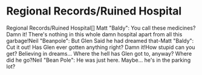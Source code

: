 # Regional Records/Ruined Hospital

Regional Records/Ruined Hospital[]
Matt "Baldy": You call these medicines? Damn it! There's nothing in this whole damn hospital apart from all this garbage!Neil "Beanpole": But Glen Said he had dreamed that-Matt "Baldy": Cut it out! Has Glen ever gotten anything right? Damn it!How stupid can you get? Believing in dreams... Where the hell has Glen got to, anyway? Where did he go?Neil "Bean Pole": He was just here. Maybe... he's in the parking lot?
